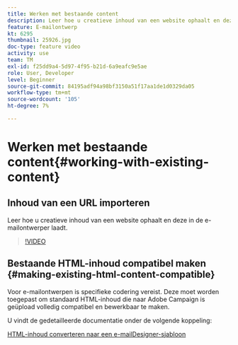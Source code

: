 ```yaml
---
title: Werken met bestaande content
description: Leer hoe u creatieve inhoud van een website ophaalt en deze in de e-mailontwerper laadt.
feature: E-mailontwerp
kt: 6295
thumbnail: 25926.jpg
doc-type: feature video
activity: use
team: TM
exl-id: f25dd9a4-5d97-4f95-b21d-6a9eafc9e5ae
role: User, Developer
level: Beginner
source-git-commit: 84195adf94a98bf3150a51f17aa1de1d0329da05
workflow-type: tm+mt
source-wordcount: '105'
ht-degree: 7%

---
```


# Werken met bestaande content{#working-with-existing-content}

## Inhoud van een URL importeren

Leer hoe u creatieve inhoud van een website ophaalt en deze in de e-mailontwerper laadt.

>[!VIDEO](https://video.tv.adobe.com/v/25926?quality=12)

## Bestaande HTML-inhoud compatibel maken {#making-existing-html-content-compatible}

Voor e-mailontwerpen is specifieke codering vereist. Deze moet worden toegepast om standaard HTML-inhoud die naar Adobe Campaign is geüpload volledig compatibel en bewerkbaar te maken.

U vindt de gedetailleerde documentatie onder de volgende koppeling:

[HTML-inhoud converteren naar een e-mailDesigner-sjabloon](https://experienceleague.adobe.com/docs/campaign-standard/using/designing-content/building-email-content/using-existing-content.html?lang=en)
